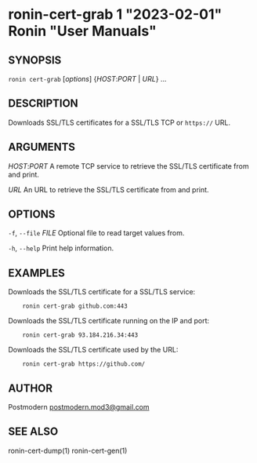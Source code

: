 # ronin-cert-grab 1 "2023-02-01" Ronin "User Manuals"

## SYNOPSIS

`ronin cert-grab` [*options*] {*HOST*:*PORT* \| *URL*} ...

## DESCRIPTION

Downloads SSL/TLS certificates for a SSL/TLS TCP or `https://` URL.

## ARGUMENTS

*HOST*:*PORT*
  A remote TCP service to retrieve the SSL/TLS certificate from and print.

*URL*
  An URL to retrieve the SSL/TLS certificate from and print.

## OPTIONS

`-f`, `--file` *FILE*
  Optional file to read target values from.

`-h`, `--help`
  Print help information.

## EXAMPLES

Downloads the SSL/TLS certificate for a SSL/TLS service:

        ronin cert-grab github.com:443

Downloads the SSL/TLS certificate running on the IP and port:

        ronin cert-grab 93.184.216.34:443

Downloads the SSL/TLS certificate used by the URL:

        ronin cert-grab https://github.com/

## AUTHOR

Postmodern <postmodern.mod3@gmail.com>

## SEE ALSO

ronin-cert-dump(1) ronin-cert-gen(1)
